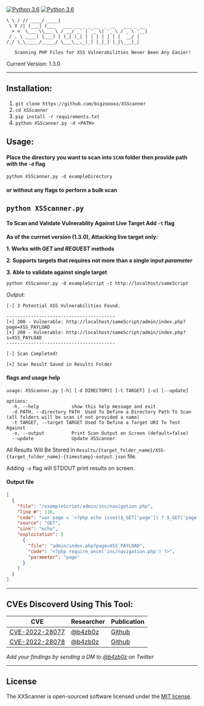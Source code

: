 [![Python 3.6](https://img.shields.io/badge/Require-Python_3.x-blue)](https://www.python.org/downloads/)
[![Python 3.6](https://img.shields.io/badge/Require-pip-blue)](https://www.pypi.org/project/pip/)
<!--![GitHub All Releases](https://img.shields.io/github/downloads/lewdev/hw-gen/total)*/-->
 ```__   __ _____ _____                                 
 \ \ / // ____/ ____|                                
  \ V /| (___| (___   ___ __ _ _ __  _ __   ___ _ __ 
   > <  \___ \\___ \ / __/ _` | '_ \| '_ \ / _ \ '__|
  / . \ ____) |___) | (_| (_| | | | | | | |  __/ |   
 /_/ \_\_____/_____/ \___\__,_|_| |_|_| |_|\___|_|  

    Scanning PHP Files for XSS Vulnerabilities Never Been Any Easier!
 ```    
Current Version: 1.3.0

-----



## Installation:

1. `git clone https://github.com/bigzooooz/XSScanner`
2. `cd XSScanner`
3. `pip install -r requirements.txt`
4. `python XSScanner.py -d <PATH>`



## Usage:

#### Place the directory you want to scan into `SCAN` folder then provide path with the `-d` flag
`python XSScanner.py -d exampleDirectory`
#### or without any flags to perform a bulk scan
`python XSScanner.py`
-----

#### To Scan and Validate Vulnerablity Against Live Target Add `-t` flag

**As of the currnet version (1.3.0), Attacking live target only:**

**1. Works with _GET_ and _REQUEST_ methods**

**2. Supports targets that requires not more than a single input _parameter_**

**3. Able to validate against single target**


`python XSScanner.py -d exampleScript -t http://localhost/sameScript`

*Output:*
```Shell
[-] 3 Potential XSS Vulnerabilities Found.

----------------------------------------
[+] 200 - Vulnerable: http://localhost/sameScript/admin/index.php?page=XSS_PAYLOAD
[+] 200 - Vulnerable: http://localhost/sameScript/admin/index.php?s=XSS_PAYLOAD
----------------------------------------

[-] Scan Completed!

[+] Scan Result Saved in Results Folder

```


#### flags and usage help

```Shell
usage: XSScanner.py [-h] [-d DIRECTORY] [-t TARGET] [-o] [--update]

options:
  -h, --help            show this help message and exit
  -d PATH, --directory PATH  Used To Define a Directory Path To Scan (all folders will be scan if not provided a name)
  -t TARGET, --target TARGET Used To Define a Target URI To Test Against
  -o, --output          Print Scan Output on Screen (default=false)
  --update              Update XSScanner
```

All Results Will Be Stored in `Results/{target_folder_name}/XSS-{target_folder_name}-{timestamp}-output.json` file.

Adding `-o` flag will STDOUT print results on screen.


#### Output file
```json
[
  {
    "file": "/exampleScript/admin/inc/navigation.php",
    "line #": 116,
    "code": "var page = '<?php echo isset($_GET['page']) ? $_GET['page'] : 'home' ?>';",
    "source": "GET",
    "sink": "echo",
    "exploitation": [
      {
        "file": "admin/index.php?page=XSS_PAYLOAD",
        "code": "<?php require_once('inc/navigation.php') ?>",
        "parameter": "page"
      }
    ]
  }
]
```
-----

## CVEs Discoverd Using This Tool:

| CVE | Researcher | Publication
|-----------|------------|---------|
| [CVE-2022-28077](https://cve.mitre.org/cgi-bin/cvename.cgi?name=CVE-2022-28077) | [@b4zb0z](https://twitter.com/b4zb0z) | [Github](https://github.com/bigzooooz/CVE-2022-28077)
| [CVE-2022-28078](https://cve.mitre.org/cgi-bin/cvename.cgi?name=CVE-2022-28078) | [@b4zb0z](https://twitter.com/b4zb0z) | [Github](https://github.com/bigzooooz/CVE-2022-28078)

_Add your findings by sending a DM to [@b4zb0z](https://twitter.com/b4zb0z) on Twitter_

-----
## License
The XXScanner is open-sourced software licensed under the [MIT license](https://opensource.org/licenses/MIT).
